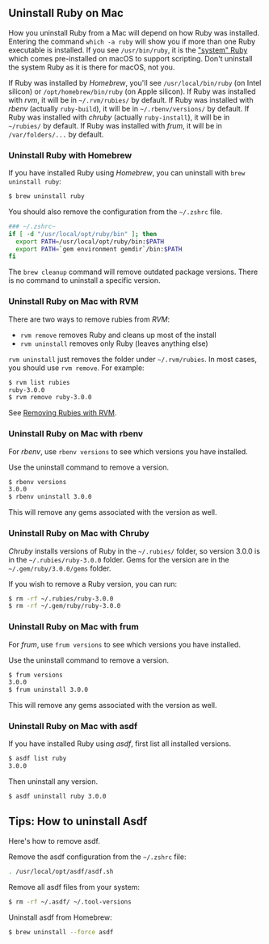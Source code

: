 ## Uninstall Ruby on Mac

How you uninstall Ruby from a Mac will depend on how Ruby was installed. Entering the command `which -a ruby` will show you if more than one Ruby executable is installed. If you see `/usr/bin/ruby`, it is the ["system" Ruby](/faq/do-not-use-mac-system-ruby/index.html) which comes pre-installed on macOS to support scripting. Don't uninstall the system Ruby as it is there for macOS, not you.

If Ruby was installed by *Homebrew*, you'll see `/usr/local/bin/ruby` (on Intel silicon) or  `/opt/homebrew/bin/ruby` (on Apple silicon). If Ruby was installed with *rvm*, it will be in `~/.rvm/rubies/` by default. If Ruby was installed with *rbenv* (actually `ruby-build`), it will be in `~/.rbenv/versions/` by default. If Ruby was installed with *chruby* (actually `ruby-install`), it will be in `~/rubies/` by default. If Ruby was installed with *frum*, it will be in `/var/folders/...` by default.

### Uninstall Ruby with Homebrew

If you have installed Ruby using *Homebrew*, you can uninstall with `brew uninstall ruby`:

```bash
$ brew uninstall ruby
```

You should also remove the configuration from the  `~/.zshrc` file.

```bash
### ~/.zshrc~
if [ -d "/usr/local/opt/ruby/bin" ]; then
  export PATH=/usr/local/opt/ruby/bin:$PATH
  export PATH=`gem environment gemdir`/bin:$PATH
fi
```

The `brew cleanup` command will remove outdated package versions. There is no command to uninstall a specific version.

### Uninstall Ruby on Mac with RVM

There are two ways to remove rubies from *RVM*:

* `rvm remove` removes Ruby and cleans up most of the install
* `rvm uninstall` removes only Ruby (leaves anything else)

`rvm uninstall` just removes the folder under `~/.rvm/rubies`. In most cases, you should use `rvm remove`. For example:

```bash
$ rvm list rubies
ruby-3.0.0
$ rvm remove ruby-3.0.0
```

See [Removing Rubies with RVM](https://rvm.io/rubies/removing).

### Uninstall Ruby on Mac with rbenv

For *rbenv*, use `rbenv versions` to see which versions you have installed.

Use the uninstall command to remove a version.

```bash
$ rbenv versions
3.0.0
$ rbenv uninstall 3.0.0
```

This will remove any gems associated with the version as well.

### Uninstall Ruby on Mac with Chruby

*Chruby* installs versions of Ruby in the `~/.rubies/` folder, so version 3.0.0 is in the `~/.rubies/ruby-3.0.0` folder. Gems for the version are in the `~/.gem/ruby/3.0.0/gems` folder.

If you wish to remove a Ruby version, you can run:

```bash
$ rm -rf ~/.rubies/ruby-3.0.0
$ rm -rf ~/.gem/ruby/ruby-3.0.0
```

### Uninstall Ruby on Mac with frum

For *frum*, use `frum versions` to see which versions you have installed.

Use the uninstall command to remove a version.

```bash
$ frum versions
3.0.0
$ frum uninstall 3.0.0
```

This will remove any gems associated with the version as well.

### Uninstall Ruby on Mac with asdf

If you have installed Ruby using *asdf*, first list all installed versions.

```bash
$ asdf list ruby
3.0.0
```

Then uninstall any version.

```bash
$ asdf uninstall ruby 3.0.0
```

## Tips: How to uninstall Asdf

Here's how to remove asdf.

Remove the asdf configuration from the  `~/.zshrc` file:

```bash
. /usr/local/opt/asdf/asdf.sh
```

Remove all asdf files from your system:

```bash
$ rm -rf ~/.asdf/ ~/.tool-versions
```

Uninstall asdf from Homebrew:

```bash
$ brew uninstall --force asdf
```
